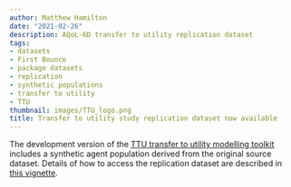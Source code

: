 ```yaml
---
author: Matthew Hamilton
date: "2021-02-26"
description: AQoL-6D transfer to utility replication dataset
tags:
- datasets
- First Bounce
- package datasets
- replication
- synthetic populations
- transfer to utility
- TTU
thumbnail: images/TTU_logo.png
title: Transfer to utility study replication dataset now available
---
```


The development version of the [TTU transfer to utility modelling toolkit](https://ready4-dev.github.io/TTU/index.html) includes a synthetic agent population derived from the original source dataset. Details of how to access the replication dataset are described in [this vignette](https://ready4-dev.github.io/TTU/articles/Replication_DS.html).
